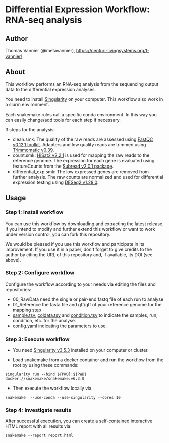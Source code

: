 # Differential Expression Workflow: RNA-seq analysis

## Author

Thomas Vannier (@metavannier), https://centuri-livingsystems.org/t-vannier/

## About

This workflow performs an RNA-seq analysis from the sequencing output data to the differential expression analyses.

You need to install [Singularity](https://github.com/hpcng/singularity/blob/master/INSTALL.md#install-golang) on your computer. This workflow also work in a slurm environment.

Each snakemake rules call a specific conda environment. In this way you can easily change/add tools for each step if necessary. 

3 steps for the analysis:
- clean.smk: The quality of the raw reads are assessed using [FastQC v0.12.1 toolkit](https://www.bioinformatics.babraham.ac.uk/projects/fastqc/). Adapters and low quality reads are trimmed using [Trimmomatic v0.39](https://academic.oup.com/bioinformatics/article/30/15/2114/2390096).
- count.smk: [HiSat2 v2.2.1](https://www.nature.com/articles/nmeth.3317) is used for mapping the raw reads to the reference genome. The expression for each gene is evaluated using featureCounts from the [Subread v2.0.1 package](https://pubmed.ncbi.nlm.nih.gov/30783653/).
- differential_exp.smk: The low expressed genes are removed from further analysis. The raw counts are normalized and used for differential expression testing using [DESeq2 v1.28.0](https://genomebiology.biomedcentral.com/articles/10.1186/s13059-014-0550-8).

## Usage

### Step 1: Install workflow

You can use this workflow by downloading and extracting the latest release. If you intend to modify and further extend this workflow or want to work under version control, you can fork this repository.

We would be pleased if you use this workflow and participate in its improvement. If you use it in a paper, don't forget to give credits to the author by citing the URL of this repository and, if available, its DOI (see above).

### Step 2: Configure workflow

Configure the workflow according to your needs via editing the files and repositories:
- 00_RawData need the single or pair-end fastq file of each run to analyse
- 01_Reference the fasta file and gff/gtf of your reference genome for the mapping step
- [sample.tsv](/sample.tsv), [coldata.tsv](/coldata.tsv) and [condition.tsv](/condition.tsv) to indicate the samples, run, condition, etc. for the analyse.
- [config.yaml](/config.yaml) indicating the parameters to use.

### Step 3: Execute workflow

- You need [Singularity v3.5.3](https://github.com/hpcng/singularity/blob/master/INSTALL.md#install-golang) installed on your computer or cluster.

- Load snakemake from a docker container and run the workflow from the root by using these commands:

`singularity run --bind ${PWD}:${PWD} docker://snakemake/snakemake:v6.3.0`

- Then execute the workflow locally via

`snakemake  --use-conda --use-singularity --cores 10`

### Step 4: Investigate results 

After successful execution, you can create a self-contained interactive HTML report with all results via:

`snakemake --report report.html`
